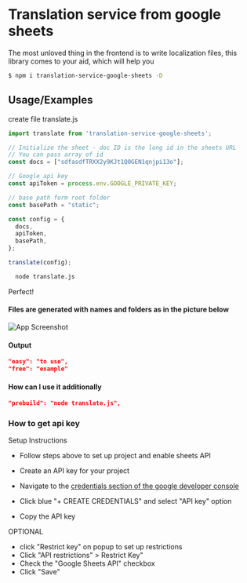 
# Translation service from google sheets

The most unloved thing in the frontend is to write localization files, this library comes to your aid, which will help you

``` bash
$ npm i translation-service-google-sheets -D
```

## Usage/Examples

create file translate.js

``` js
import translate from 'translation-service-google-sheets';

// Initialize the sheet - doc ID is the long id in the sheets URL
// You can pass array of id
const docs = ["sdfasdfTRXX2y9KJt1Q0GEN1qnjpi13o"];

// Google api key
const apiToken = process.env.GOOGLE_PRIVATE_KEY;

// base path form root folder 
const basePath = "static";

const config = {
  docs,
  apiToken,
  basePath,
};

translate(config);
```


```bash
  node translate.js
```

Perfect!

#### Files are generated with names and folders as in the picture below

![App Screenshot](https://i.ibb.co/R26bDNg/Iv-Ib-UW-42-CM.jpg)

#### Output

``` json
"easy": "to use",
"free": "example"
```

#### How can I use it additionally

``` json
"prebuild": "node translate.js",
```

### How to get api key

Setup Instructions

- Follow steps above to set up project and enable sheets API

- Create an API key for your project
- Navigate to the [credentials section of the google developer console](https://console.cloud.google.com/apis/credentials)
-  Click blue "+ CREATE CREDENTIALS" and select "API key" option
-  Copy the API key

OPTIONAL
- click "Restrict key" on popup to set up restrictions
- Click "API restrictions" > Restrict Key"
- Check the "Google Sheets API" checkbox
- Click "Save"

